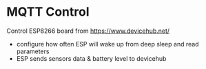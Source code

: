 # MQTT Control

Control ESP8266 board from https://www.devicehub.net/
* configure how often ESP will wake up from deep sleep and read parameters
* ESP sends sensors data & battery level to devicehub
